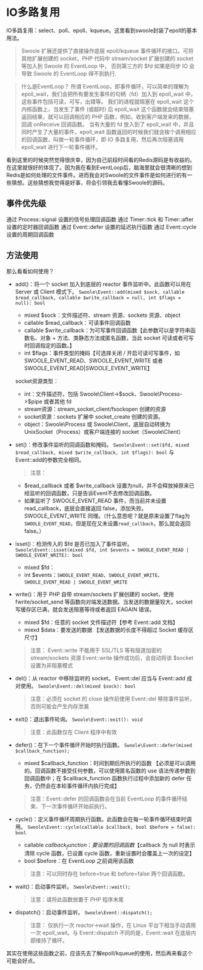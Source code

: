 # IO多路复用
IO多路复用：select、poll、epoll、kqueue。这里看到swoole封装了epoll的基本用法。

> Swoole 扩展还提供了直接操作底层 epoll/kqueue 事件循环的接口。可将其他扩展创建的 socket，PHP 代码中 stream/socket 扩展创建的 socket 等加入到 Swoole 的 EventLoop 中， 否则第三方的 $fd 如果是同步 IO 会导致 Swoole 的 EventLoop 得不到执行.

> 什么是EventLoop？
所谓 EventLoop，即事件循环，可以简单的理解为 epoll_wait，我们会把所有要发生事件的句柄（fd）加入到 epoll_wait 中，这些事件包括可读，可写，出错等。 我们的进程就阻塞在 epoll_wait 这个内核函数上，当发生了事件 (或超时) 后 epoll_wait 这个函数就会结束阻塞返回结果，就可以回调相应的 PHP 函数，例如，收到客户端发来的数据，回调 onReceive 回调函数。
当有大量的 fd 放入到了 epoll_wait 中，并且同时产生了大量的事件，epoll_wait 函数返回的时候我们就会挨个调用相应的回调函数，叫做一轮事件循环，即 IO 多路复用，然后再次阻塞调用 epoll_wait 进行下一轮事件循环。

看到这里的时候突然觉得很庆幸，因为自己前段时间看的Redis源码是有收益的。在这里就很好的体现了。因为我在看到EventLoop后，脑海里就会很清晰的想到Redis是如何处理的文件事件。进而我会对Swoole的文件事件是如何进行的有一些猜想。这些猜想我觉得是好事，将会引领我去看懂Swoole的源码。

## 事件优先级
通过 Process::signal 设置的信号处理回调函数
通过 Timer::tick 和 Timer::after 设置的定时器回调函数
通过 Event::defer 设置的延迟执行函数
通过 Event::cycle 设置的周期回调函数


## 方法使用

那么看看如何使用？

- add()：将一个 socket 加入到底层的 reactor 事件监听中。此函数可以用在 Server 或 Client 模式下。
    `Swoole\Event::add(mixed $sock, callable $read_callback, callable $write_callback = null, int $flags = null): bool`
    - mixed $sock：文件描述符、stream 资源、sockets 资源、object
    - callable $read_callback：可读事件回调函数
    - callable $write_callback：为可写事件回调函数【此参数可以是字符串函数名、对象 + 方法、类静态方法或匿名函数，当此 socket 可读或者可写时回调指定的函数。】
    - int $flags：事件类型的掩码【可选择关闭 / 开启可读可写事件，如 SWOOLE_EVENT_READ、SWOOLE_EVENT_WRITE 或者 SWOOLE_EVENT_READ|SWOOLE_EVENT_WRITE】

    socket资源类型：
    - int：文件描述符，包括 Swoole\Client->$sock、Swoole\Process->$pipe 或者其他 fd
    - stream资源：stream_socket_client/fsockopen 创建的资源
    - socket资源：sockets 扩展中 socket_create 创建的资源。
    - object：Swoole\Process 或 Swoole\Client，底层自动转换为 UnixSocket（Process）或客户端连接的 socket（Swoole\Client）

- set()：修改事件监听的回调函数和掩码。
    `Swoole\Event::set($fd, mixed $read_callback, mixed $write_callback, int $flags): bool`
    与Event::add的参数完全相同。
    > 注意：
    - $read_callback 或者 $write_callback 设置为null，并不会释放掉原来已经监听的回调函数，只是告诉Event不去修改回调函数。
    - 如果监听了 SWOOLE_EVENT_READ 事件，而当前并未设置 read_callback，底层会直接返回 false，添加失败。SWOOLE_EVENT_WRITE 同理。（什么意思呢？就是原来设置了flag为`SWOOLE_EVENT_READ`，但是现在又未设置`read_callback`，那么就会返回false。）

- isset()：检测传入的 $fd 是否已加入了事件监听。
    `Swoole\Event::isset(mixed $fd, int $events = SWOOLE_EVENT_READ | SWOOLE_EVENT_WRITE): bool`
    - mixed $fd：
    - int $events：`SWOOLE_EVENT_READ`、`SWOOLE_EVENT_WRITE`、`SWOOLE_EVENT_READ | SWOOLE_EVENT_WRITE`

- write()：用于 PHP 自带 stream/sockets 扩展创建的 socket，使用 fwrite/socket_send 等函数向对端发送数据。当发送的数据量较大，socket 写缓存区已满，就会发送阻塞等待或者返回 EAGAIN 错误。
    - mixed $fd：任意的 socket 文件描述符【参考 Event::add 文档】
    - miexd $data：要发送的数据 【发送数据的长度不得超过 Socket 缓存区尺寸】

    > 注意：
    Event::write 不能用于 SSL/TLS 等有隧道加密的 stream/sockets 资源
    Event::write 操作成功后，会自动将该 $socket 设置为非阻塞模式

- del()：从 reactor 中移除监听的 socket。 Event::del 应当与 Event::add 成对使用。
    `Swoole\Event::del(mixed $sock): bool`
    > 注意：必须在 socket 的 close 操作前使用 Event::del 移除事件监听，否则可能会产生内存泄漏

- exit()：退出事件轮询。
    `Swoole\Event::exit(): void`
    > 注意：此函数仅在 Client 程序中有效

- defer()：在下一个事件循环开始时执行函数。
    `Swoole\Event::defer(mixed $callback_function);`
    - mixed $callback_function：时间到期后所执行的函数 【必须是可以调用的。回调函数不接受任何参数，可以使用匿名函数的 use 语法传递参数到回调函数中；在 $callback_function 函数执行过程中添加新的 defer 任务，仍然会在本轮事件循环内执行完成】

    > 注意：Event::defer 的回调函数会在当前 EventLoop 的事件循环结束、下一次事件循环开始前执行。

- cycle()：定义事件循环周期执行函数。此函数会在每一轮事件循环结束时调用。
    `Swoole\Event::cycle(callable $callback, bool $before = false): bool`
    - callable $callback_function：要设置的回调函数 【$callback 为 null 时表示清除 cycle 函数，已设置 cycle 函数，重新设置时会覆盖上一次的设定】
    - bool $before：在 EventLoop 之前调用该函数
    > 注意：可以同时存在 before=true 和 before=false 两个回调函数。

- wait()：启动事件监听。
    `Swoole\Event::wait();`
    > 注意：请将此函数放置于 PHP 程序末尾

- dispatch()：启动事件监听。
    `Swoole\Event::dispatch();`
    > 注意：
    仅执行一次 reactor->wait 操作，在 Linux 平台下相当手动调用一次 epoll_wait。与 Event::dispatch 不同的是，Event::wait 在底层内部维持了循环。

其实在使用这些函数之前，应该先去了解epoll/kqueue的使用，然后再来看这个可能会好点。


